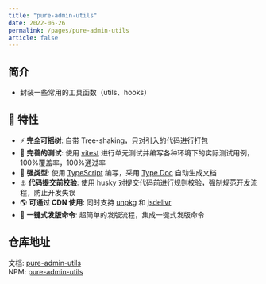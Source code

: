 ```yaml
---
title: "pure-admin-utils"
date: 2022-06-26
permalink: /pages/pure-admin-utils
article: false
---
```


## 简介

- 封装一些常用的工具函数（utils、hooks）

## 🚀 特性

- ⚡ **完全可摇树**: 自带 Tree-shaking，只对引入的代码进行打包
- 🧪 **完善的测试**: 使用 [vitest](https://cn.vitest.dev/) 进行单元测试并编写各种环境下的实际测试用例，100%覆盖率，100%通过率
- 🦾 **强类型**: 使用 [TypeScript](https://www.typescriptlang.org/) 编写，采用 [Type Doc](https://typedoc.org/) 自动生成文档
- ⚓ **代码提交前校验**: 使用 [husky](https://typicode.github.io/husky/#/) 对提交代码前进行规则校验，强制规范开发流程，防止开发失误
- 🌎 **可通过 CDN 使用**: 同时支持 [unpkg](https://unpkg.com/@pureadmin/utils) 和 [jsdelivr](https://cdn.jsdelivr.net/npm/@pureadmin/utils)
- 🕋 **一键式发版命令**: 超简单的发版流程，集成一键式发版命令

## 仓库地址

文档: [pure-admin-utils](https://xiaoxian521.github.io/pure-admin-utils-docs)  
NPM: [pure-admin-utils](https://www.npmjs.com/package/@pureadmin/utils)
